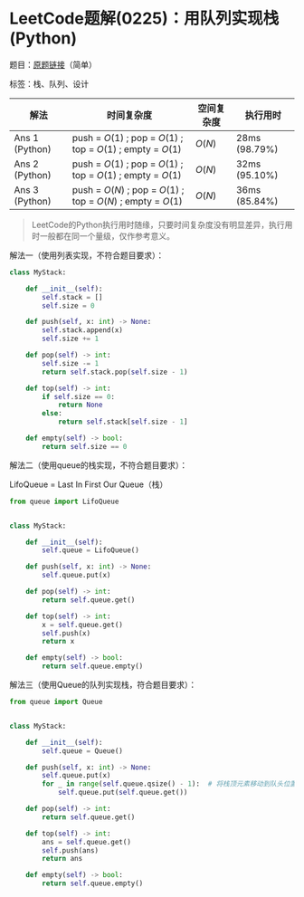 # LeetCode题解(0225)：用队列实现栈(Python)

题目：[原题链接](https://leetcode-cn.com/problems/implement-stack-using-queues/)（简单）

标签：栈、队列、设计

| 解法           | 时间复杂度                                                   | 空间复杂度 | 执行用时      |
| -------------- | ------------------------------------------------------------ | ---------- | ------------- |
| Ans 1 (Python) | push = $O(1)$ ; pop = $O(1)$ ; top = $O(1)$ ; empty = $O(1)$ | $O(N)$     | 28ms (98.79%) |
| Ans 2 (Python) | push = $O(1)$ ; pop = $O(1)$ ; top = $O(1)$ ; empty = $O(1)$ | $O(N)$     | 32ms (95.10%) |
| Ans 3 (Python) | push = $O(N)$ ; pop = $O(1)$ ; top = $O(N)$ ; empty = $O(1)$ | $O(N)$     | 36ms (85.84%) |

>  LeetCode的Python执行用时随缘，只要时间复杂度没有明显差异，执行用时一般都在同一个量级，仅作参考意义。

解法一（使用列表实现，不符合题目要求）：

```python
class MyStack:

    def __init__(self):
        self.stack = []
        self.size = 0

    def push(self, x: int) -> None:
        self.stack.append(x)
        self.size += 1

    def pop(self) -> int:
        self.size -= 1
        return self.stack.pop(self.size - 1)

    def top(self) -> int:
        if self.size == 0:
            return None
        else:
            return self.stack[self.size - 1]

    def empty(self) -> bool:
        return self.size == 0
```

解法二（使用queue的栈实现，不符合题目要求）：

LifoQueue = Last In First Our Queue（栈）

```python
from queue import LifoQueue


class MyStack:

    def __init__(self):
        self.queue = LifoQueue()

    def push(self, x: int) -> None:
        self.queue.put(x)

    def pop(self) -> int:
        return self.queue.get()

    def top(self) -> int:
        x = self.queue.get()
        self.push(x)
        return x

    def empty(self) -> bool:
        return self.queue.empty()
```

解法三（使用Queue的队列实现栈，符合题目要求）：

```python
from queue import Queue


class MyStack:

    def __init__(self):
        self.queue = Queue()

    def push(self, x: int) -> None:
        self.queue.put(x)
        for _ in range(self.queue.qsize() - 1):  # 将栈顶元素移动到队头位置
            self.queue.put(self.queue.get())

    def pop(self) -> int:
        return self.queue.get()

    def top(self) -> int:
        ans = self.queue.get()
        self.push(ans)
        return ans

    def empty(self) -> bool:
        return self.queue.empty()
```